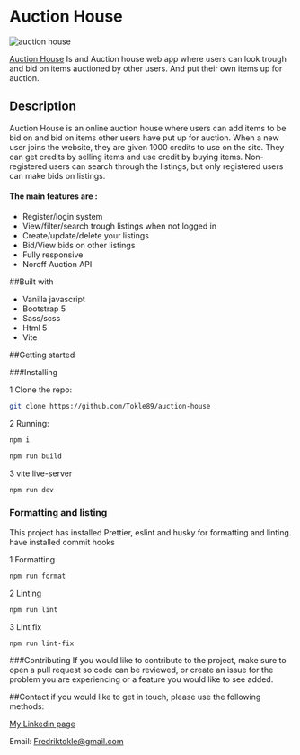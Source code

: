 # Auction House
 ![auction house](https://github.com/Tokle89/auction-house/assets/94007467/e4ce33a7-b00c-47ae-b079-bf0245a0516d)

 [Auction House](https://rococo-churros-9ca4d1.netlify.app/) Is and Auction house web app where users can look trough and bid on items auctioned by other users. And put their own items up for auction.

 ## Description
 
 Auction House is an online auction house where users can add items to be bid on and bid on items other users have put up for auction. When a new user joins the website, they are given 1000 credits to use on the site. They can get credits by selling items and use credit by buying items. Non-registered users can search through the listings, but only registered users can make bids on listings.

 #### The main features are :
 - Register/login system
 - View/filter/search trough listings when not logged in
 - Create/update/delete your listings
 - Bid/View bids on other listings
 - Fully responsive
 - Noroff Auction API

##Built with
- Vanilla javascript
- Bootstrap 5
- Sass/scss
- Html 5
- Vite
 
##Getting started

###Installing

1 Clone the repo:
```bash
git clone https://github.com/Tokle89/auction-house
```

2 Running:
```bash 
npm i
```
```bash
npm run build
```

3 vite live-server
```bash
npm run dev
```


### Formatting and listing
This project has installed Prettier, eslint and husky for formatting and linting.
have installed commit hooks

1 Formatting
```bash
npm run format
```
2 Linting
```bash
npm run lint
```
3 Lint fix
```bash
npm run lint-fix
```

###Contributing
If you would like to contribute to the project, make sure to open a pull request so code can be reviewed, or create an issue for the problem you are experiencing or a feature you would like to see added.

##Contact
if you would like to get in touch, please use the following methods:

[My Linkedin page](https://www.linkedin.com/in/fredrik-tokle-0994a023b/)

Email: Fredriktokle@gmail.com




